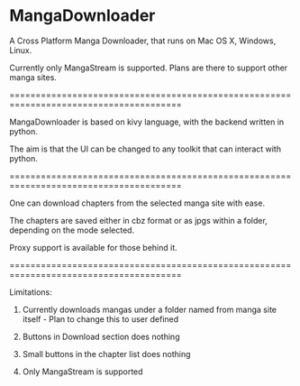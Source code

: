 MangaDownloader
===============

A Cross Platform Manga Downloader, that runs on Mac OS X, Windows, Linux.

Currently only MangaStream is supported. Plans are there to support other manga sites.

=======================================================================================

MangaDownloader is based on kivy language, with the backend written in python. 

The aim is that the UI can be changed to any toolkit that can interact with python.

=======================================================================================

One can download chapters from the selected manga site with ease.

The chapters are saved either in cbz format or as jpgs within a folder, depending on the mode selected.

Proxy support is available for those behind it.

=======================================================================================

Limitations:

1. Currently downloads mangas under a folder named from manga site itself - Plan to change this to user defined

2. Buttons in Download section does nothing

3. Small buttons in the chapter list does nothing

4. Only MangaStream is supported
